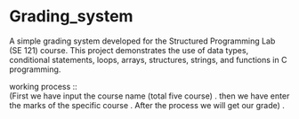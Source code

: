 # Grading_system
A simple grading system developed for the Structured Programming Lab (SE 121) course. This project demonstrates the use of data types, conditional statements, loops, arrays, structures, strings, and functions in C programming.

working process ::  
(First we have input the course name (total five course) .
then we have enter the marks of the specific course .
After the process we will get our grade) .
